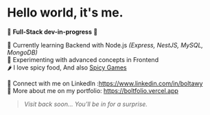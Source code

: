 #  Hello world, it's me.

🚧 **Full-Stack dev-in-progress** 🚧

🧠 Currently learning Backend with Node.js *(Express, NestJS, MySQL, MongoDB)*  
🎯 Experimenting with advanced concepts in Frontend  
🌶️ I love spicy food, And also [Spicy Games](https://github.com/Boltawy/Spicy-Tower)

📎 Connect with me on LinkedIn :https://www.linkedin.com/in/boltawy  
🧭 More about me on my portfolio: https://boltfolio.vercel.app



> _Visit back soon... You’ll be in for a surprise._


<!--
**Boltawy/Boltawy** is a ✨ _special_ ✨ repository because its `README.md` (this file) appears on your GitHub profile.

Here are some ideas to get you started:

- 🔭 I’m currently working on ...
- 🌱 I’m currently learning ...
- 👯 I’m looking to collaborate on ...
- 🤔 I’m looking for help with ...
- 💬 Ask me about ...
- 📫 How to reach me: ...
- 😄 Pronouns: ...
- ⚡ Fun fact: ...
-->
